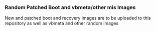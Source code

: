 ### Random Patched Boot and vbmeta/other mis Images
New and patched boot and recovery images are to be uploaded to this repository as well as vbmeta and other random images
